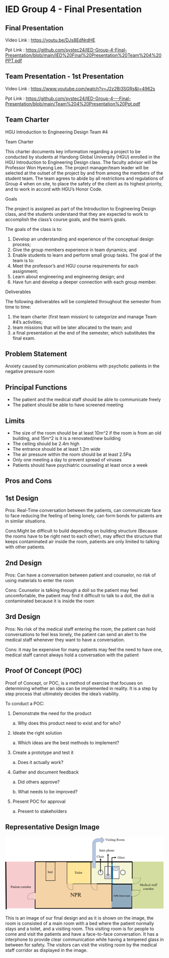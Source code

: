 # IED Group 4 - Final Presentation

Final Presentation
-------------------
Video Link : https://youtu.be/DJs8EdNrdHE

Ppt Link : https://github.com/systec24/IED-Group-4-Final-Presentation/blob/main/IED%20Final%20Presentation%20Team%204%20PPT.pdf

Team Presentation - 1st Presentation
--------------------
Video Link : https://www.youtube.com/watch?v=J2z2Bi3SGRs&t=4962s

Ppt Link : https://github.com/systec24/IED-Group-4---Final-Presentation/blob/main/Team%204%20Presentation%20Ppt.pdf

Team Charter
--------------------
HGU Introduction to Engineering Design Team #4

Team Charter

   This charter documents key information regarding a project to be conducted by students at Handong Global University (HGU) enrolled in the HGU Introduction to Engineering Design class. The faculty advisor will be Professor Won Hyeong Lee. The project manager/team leader will be selected at the outset of the project by and from among the members of the student team.
  The team agrees to abide by all restrictions and regulations of Group 4 when on site, to place the safety of the client as its highest priority, and to work in accord with HGU’s Honor Code.

Goals

   The project is assigned as part of the Introduction to Engineering Design class, and the students understand that they are expected to work to accomplish the class’s course goals, and the team’s goals.
   
   The goals of the class is to:
1.	Develop an understanding and experience of the conceptual design process;
2.	Give the group members experience in team dynamics; and
3.	Enable students to learn and perform small group tasks.
   The goal of the team is to:
1.	Meet the professor’s and HGU course requirements for each assignment;
2.	Learn about engineering and engineering design; and 
3.	Have fun and develop a deeper connection with each group member.

Deliverables

   The following deliverables will be completed throughout the semester from time to time:

1.	the team charter (first team mission) to categorize and manage Team #4’s activities;
2.	team missions that will be later allocated to the team; and
3.	a final presentation at the end of the semester, which substitutes the final exam.

Problem Statement
--------------------
Anxiety caused by communication problems with psychotic patients in the negative pressure room

Principal Functions
--------------------
- The patient and the medical staff should be able to communicate freely
- The patient should be able to have screened meeting

Limits
--------------------
- The size of the room should be at least 10m^2 if the room is from an old building, and 15m^2 is it is a renovated/new building
- The ceiling should be 2.4m high
- The entrance should be at least 1.2m wide
- The air pressure within the room should be at least 2.5Pa
- Only one meeting a day to prevent spread of viruses
- Patients should have psychiatric counseling at least once a week

Pros and Cons
---------------------
1st Design
-----------
Pros: Real-Time conversation between the patients, can communicate face to face reducing the feeling of being lonely, can form bonds for patients are in similar situations.

Cons:Might be difficult to build depending on building structure (Because the rooms have to be right next to each other), may affect the structure that keeps contaminated air inside the room, patients are only limited to talking with other patients.

2nd Design
-----------
Pros: Can have a conversation between patient and counselor, no risk of using materials to enter the room

Cons: Counselor is talking through a doll so the patient may feel uncomfortable, the patient may find it difficult to talk to a doll, the doll is contaminated because it is inside the room


3rd Design
-----------
Pros: No risk of the medical staff entering the room, the patient can hold conversations to feel less lonely, the patient can send an alert to the medical staff whenever they want to have a conversation.

Cons: it may be expensive for many patients may feel the need to have one, medical staff cannot always hold a conversation with the patient

Proof Of Concept (POC)
------------------------
Proof of Concept, or POC, is a method of exercise that focuses on determining whether an idea can be implemented in reality. It is a step by step process that ultimately decides the idea’s viability.

To conduct a POC: 
1. Demonstrate the need for the product

    a. Why does this product need to exist and for who?

2. Ideate the right solution

    a. Which ideas are the best methods to implement?

3. Create a prototype and test it

    a. Does it actually work?

4. Gather and document feedback

    a. Did others approve?
    
    b. What needs to be improved?

5. Present POC for approval

    a. Present to stakeholders


Representative Design Image
----------------------------

<img src = "Representative%20Design%20image.png" width="800">

This is an image of our final design and as it is shown on the image, the room is consisted of a main room with a bed where the patient normally stays and a toilet, and a visiting room. This visiting room is for people to come and visit the patients and have a face-to-face conversation. It has a interphone to provide clear communication while having a tempered glass in between for safety. The visitors can visit the visiting room by the medical staff corridor as displayed in the image.




